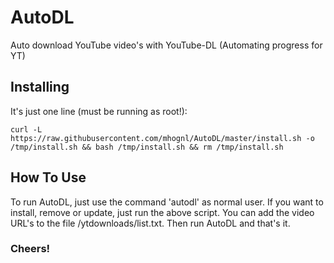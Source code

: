 # AutoDL
Auto download YouTube video's with YouTube-DL (Automating progress for YT)

## Installing
It's just one line (must be running as root!):

```
curl -L https://raw.githubusercontent.com/mhognl/AutoDL/master/install.sh -o /tmp/install.sh && bash /tmp/install.sh && rm /tmp/install.sh
```

## How To Use
To run AutoDL, just use the command 'autodl' as normal user. If you want to install, remove or update, just run the above script.
You can add the video URL's to the file /ytdownloads/list.txt. Then run AutoDL and that's it.

### Cheers!
